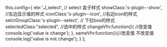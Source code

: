 this.config={
               ele:'.J_select',  // select 盒子样式
               showClass:'s-plugin--show', //左边显示值的样式
               iconClass:'s-plugin--icon',  //右边icon的样式
                selctGroupClass:'s-plugin--select',  // 下拉box的样式
               selectedClass:"selected",  //选中的样式
               changeVfn:function(){  //改变值
                   console.log('value is change');
               },
               sameVfn:function(){//改变值 不改变值
                   console.log('value is not change');
               }
           };